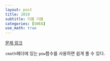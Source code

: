 ```yaml
---
layout: post
title: 2019
subtitle: 더블 더블
categories: [SWEA]
use_math: true
---
```


[문제 링크](https://swexpertacademy.com/main/code/problem/problemDetail.do?contestProbId=AV5QDEX6AqwDFAUq)

<code>cmath</code>헤더에 있는 <code>pow</code>함수를 사용하면 쉽게 풀 수 있다.

<script src="https://gist.github.com/H0Kyun/682d3f9219a3cc07bd66c9e1ac562409.js"></script>